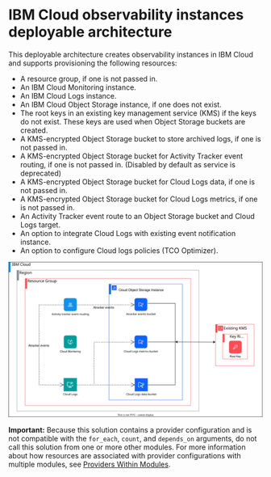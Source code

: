 # IBM Cloud observability instances deployable architecture

This deployable architecture creates observability instances in IBM Cloud and supports provisioning the following resources:

* A resource group, if one is not passed in.
* An IBM Cloud Monitoring instance.
* An IBM Cloud Logs instance.
* An IBM Cloud Object Storage instance, if one does not exist.
* The root keys in an existing key management service (KMS) if the keys do not exist. These keys are used when Object Storage buckets are created.
* A KMS-encrypted Object Storage bucket to store archived logs, if one is not passed in.
* A KMS-encrypted Object Storage bucket for Activity Tracker event routing, if one is not passed in. (Disabled by default as service is deprecated)
* A KMS-encrypted Object Storage bucket for Cloud Logs data, if one is not passed in.
* A KMS-encrypted Object Storage bucket for Cloud Logs metrics, if one is not passed in.
* An Activity Tracker event route to an Object Storage bucket and Cloud Logs target.
* An option to integrate Cloud Logs with existing event notification instance.
* An option to configure Cloud logs policies (TCO Optimizer).

![observability-instances-deployable-architecture](../../reference-architecture/deployable-architecture-observability-instances.svg)

**Important:** Because this solution contains a provider configuration and is not compatible with the `for_each`, `count`, and `depends_on` arguments, do not call this solution from one or more other modules. For more information about how resources are associated with provider configurations with multiple modules, see [Providers Within Modules](https://developer.hashicorp.com/terraform/language/modules/develop/providers).
